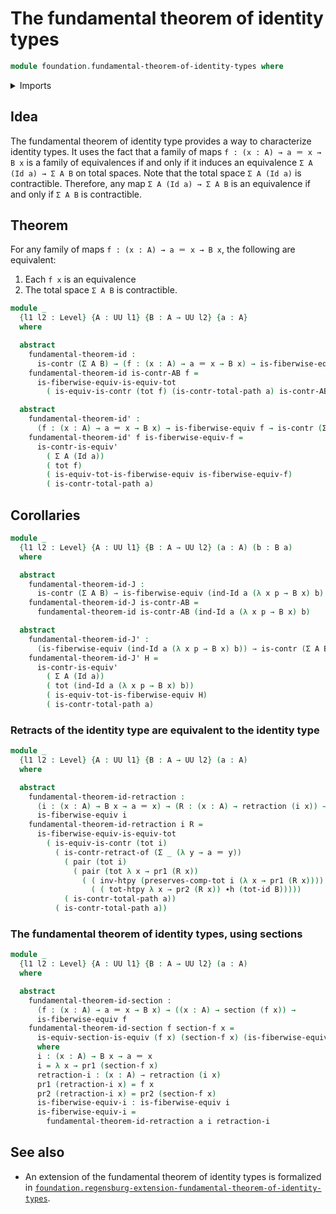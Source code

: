 # The fundamental theorem of identity types

```agda
module foundation.fundamental-theorem-of-identity-types where
```

<details><summary>Imports</summary>

```agda
open import foundation.dependent-pair-types
open import foundation.universe-levels

open import foundation-core.contractible-types
open import foundation-core.equivalences
open import foundation-core.functoriality-dependent-pair-types
open import foundation-core.homotopies
open import foundation-core.identity-types
open import foundation-core.retractions
open import foundation-core.sections
```

</details>

## Idea

The fundamental theorem of identity type provides a way to characterize identity
types. It uses the fact that a family of maps `f : (x : A) → a ＝ x → B x` is a
family of equivalences if and only if it induces an equivalence
`Σ A (Id a) → Σ A B` on total spaces. Note that the total space `Σ A (Id a)` is
contractible. Therefore, any map `Σ A (Id a) → Σ A B` is an equivalence if and
only if `Σ A B` is contractible.

## Theorem

For any family of maps `f : (x : A) → a ＝ x → B x`, the following are
equivalent:

1. Each `f x` is an equivalence
2. The total space `Σ A B` is contractible.

```agda
module _
  {l1 l2 : Level} {A : UU l1} {B : A → UU l2} {a : A}
  where

  abstract
    fundamental-theorem-id :
      is-contr (Σ A B) → (f : (x : A) → a ＝ x → B x) → is-fiberwise-equiv f
    fundamental-theorem-id is-contr-AB f =
      is-fiberwise-equiv-is-equiv-tot
        ( is-equiv-is-contr (tot f) (is-contr-total-path a) is-contr-AB)

  abstract
    fundamental-theorem-id' :
      (f : (x : A) → a ＝ x → B x) → is-fiberwise-equiv f → is-contr (Σ A B)
    fundamental-theorem-id' f is-fiberwise-equiv-f =
      is-contr-is-equiv'
        ( Σ A (Id a))
        ( tot f)
        ( is-equiv-tot-is-fiberwise-equiv is-fiberwise-equiv-f)
        ( is-contr-total-path a)
```

## Corollaries

```agda
module _
  {l1 l2 : Level} {A : UU l1} {B : A → UU l2} (a : A) (b : B a)
  where

  abstract
    fundamental-theorem-id-J :
      is-contr (Σ A B) → is-fiberwise-equiv (ind-Id a (λ x p → B x) b)
    fundamental-theorem-id-J is-contr-AB =
      fundamental-theorem-id is-contr-AB (ind-Id a (λ x p → B x) b)

  abstract
    fundamental-theorem-id-J' :
      (is-fiberwise-equiv (ind-Id a (λ x p → B x) b)) → is-contr (Σ A B)
    fundamental-theorem-id-J' H =
      is-contr-is-equiv'
        ( Σ A (Id a))
        ( tot (ind-Id a (λ x p → B x) b))
        ( is-equiv-tot-is-fiberwise-equiv H)
        ( is-contr-total-path a)
```

### Retracts of the identity type are equivalent to the identity type

```agda
module _
  {l1 l2 : Level} {A : UU l1} {B : A → UU l2} (a : A)
  where

  abstract
    fundamental-theorem-id-retraction :
      (i : (x : A) → B x → a ＝ x) → (R : (x : A) → retraction (i x)) →
      is-fiberwise-equiv i
    fundamental-theorem-id-retraction i R =
      is-fiberwise-equiv-is-equiv-tot
        ( is-equiv-is-contr (tot i)
          ( is-contr-retract-of (Σ _ (λ y → a ＝ y))
            ( pair (tot i)
              ( pair (tot λ x → pr1 (R x))
                ( ( inv-htpy (preserves-comp-tot i (λ x → pr1 (R x)))) ∙h
                  ( ( tot-htpy λ x → pr2 (R x)) ∙h (tot-id B)))))
            ( is-contr-total-path a))
          ( is-contr-total-path a))
```

### The fundamental theorem of identity types, using sections

```agda
module _
  {l1 l2 : Level} {A : UU l1} {B : A → UU l2} (a : A)
  where

  abstract
    fundamental-theorem-id-section :
      (f : (x : A) → a ＝ x → B x) → ((x : A) → section (f x)) →
      is-fiberwise-equiv f
    fundamental-theorem-id-section f section-f x =
      is-equiv-section-is-equiv (f x) (section-f x) (is-fiberwise-equiv-i x)
      where
      i : (x : A) → B x → a ＝ x
      i = λ x → pr1 (section-f x)
      retraction-i : (x : A) → retraction (i x)
      pr1 (retraction-i x) = f x
      pr2 (retraction-i x) = pr2 (section-f x)
      is-fiberwise-equiv-i : is-fiberwise-equiv i
      is-fiberwise-equiv-i =
        fundamental-theorem-id-retraction a i retraction-i
```

## See also

- An extension of the fundamental theorem of identity types is formalized in [`foundation.regensburg-extension-fundamental-theorem-of-identity-types`](foundation.regensburg-extension-fundamental-theorem-of-identity-types.md).
